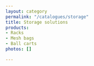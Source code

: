 ```yaml
---
layout: category
permalink: "/catalogues/storage"
title: Storage solutions
products:
- Racks
- Mesh bags
- Ball carts
photos: []

---
```

